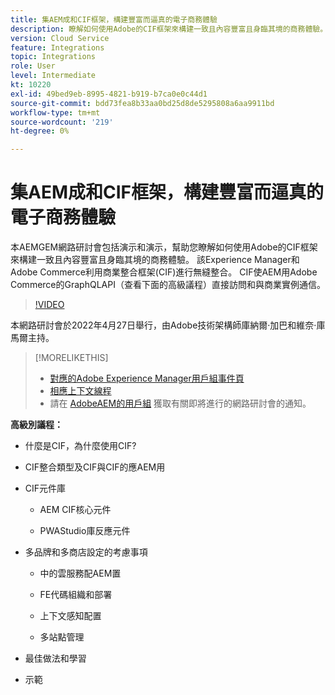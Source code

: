 ```yaml
---
title: 集AEM成和CIF框架，構建豐富而逼真的電子商務體驗
description: 瞭解如何使用Adobe的CIF框架來構建一致且內容豐富且身臨其境的商務體驗。
version: Cloud Service
feature: Integrations
topic: Integrations
role: User
level: Intermediate
kt: 10220
exl-id: 49bed9eb-8995-4821-b919-b7ca0e0c44d1
source-git-commit: bdd73fea8b33aa0bd25d8de5295808a6aa9911bd
workflow-type: tm+mt
source-wordcount: '219'
ht-degree: 0%

---
```


# 集AEM成和CIF框架，構建豐富而逼真的電子商務體驗

本AEMGEM網路研討會包括演示和演示，幫助您瞭解如何使用Adobe的CIF框架來構建一致且內容豐富且身臨其境的商務體驗。 該Experience Manager和Adobe Commerce利用商業整合框架(CIF)進行無縫整合。 CIF使AEM用Adobe Commerce的GraphQLAPI（查看下面的高級議程）直接訪問和與商業實例通信。

>[!VIDEO](https://video.tv.adobe.com/v/342565/?quality=12&learn=on)

本網路研討會於2022年4月27日舉行，由Adobe技術架構師庫納爾·加巴和維奈·庫馬爾主持。

>[!MORELIKETHIS]
>
>* [對應的Adobe Experience Manager用戶組事件頁](https://adobe.ly/3O0uXl5/)
>* [相應上下文線程](https://adobe.ly/3jorz5r)
>* 請在 [AdobeAEM的用戶組](https://aem-augs.adobe.com/) 獲取有關即將進行的網路研討會的通知。


**高級別議程：**

* 什麼是CIF，為什麼使用CIF?

* CIF整合類型及CIF與CIF的應AEM用

* CIF元件庫

   * AEM CIF核心元件

   * PWAStudio庫反應元件

* 多品牌和多商店設定的考慮事項

   * 中的雲服務配AEM置

   * FE代碼組織和部署

   * 上下文感知配置

   * 多站點管理

* 最佳做法和學習

* 示範
